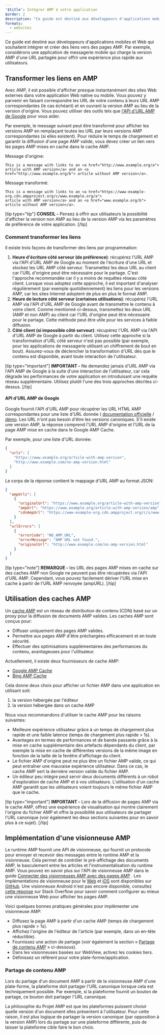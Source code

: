 ```yaml
---
'$title': Intégrer AMP à votre application
$order: 2
description: "Ce guide est destiné aux développeurs d'applications mobiles et Web qui souhaitent intégrer et créer des liens vers des pages AMP. Par exemple, considérons une application de messagerie mobile ..."
formats:
  - websites
---
```


Ce guide est destiné aux développeurs d'applications mobiles et Web qui souhaitent intégrer et créer des liens vers des pages AMP. Par exemple, considérons une application de messagerie mobile qui charge la version AMP d'une URL partagée pour offrir une expérience plus rapide aux utilisateurs.

## Transformer les liens en AMP

Avec AMP, il est possible d'afficher presque instantanément des sites Web externes dans votre application Web native ou mobile. Vous pouvez y parvenir en faisant correspondre les URL de votre contenu à leurs URL AMP correspondantes (le cas échéant) et en ouvrant la version AMP au lieu de la version d'origine. Vous pouvez utiliser des outils tels que [l'API d'URL AMP de Google](https://developers.google.com/amp/cache/use-amp-url) pour vous aider.

Par exemple, le message suivant peut être transformé pour afficher les versions AMP en remplaçant toutes les URL par leurs versions AMP correspondantes (si elles existent). Pour réduire le temps de chargement et garantir la diffusion d'une page AMP valide, vous devez créer un lien vers les pages AMP mises en cache dans le cache AMP.

Message d'origine:

```text
This is a message with links to an <a href="http://www.example.org/a">
article with AMP version</a> and an <a href="http://www.example.org/b"> article without AMP version</a>.
```

Message transformé:

```text
This is a message with links to an <a href="https://www-example-org.cdn.ampproject.org/c/www.example.org/a">
article with AMP version</a> and an <a href="www.example.org/b"> article without AMP version</a>.
```

[tip type="tip"] **CONSEIL -** Pensez à offrir aux utilisateurs la possibilité d'afficher la version non AMP au lieu de la version AMP via les paramètres de préférence de votre application. [/tip]

### Comment transformer les liens

Il existe trois façons de transformer des liens par programmation:

1. **Heure d'écriture côté serveur (de préférence)**: récupérez l'URL AMP via l'API d'URL AMP de Google au moment de l'écriture d'une URL et stockez les URL AMP côté serveur. Transmettez les deux URL au client car l'URL d'origine peut être nécessaire pour le partage. C'est l'approche recommandée car il y a moins de requêtes réseau côté client. Lorsque vous adoptez cette approche, il est important d'analyser régulièrement (par exemple quotidiennement) les liens pour les versions AMP, car les sites Internet adoptent de plus en plus le format AMP.
2. **Heure de lecture côté serveur (certaines utilisations)**: récupérez l'URL AMP via l'API d'URL AMP de Google avant de transmettre le contenu à votre client. Comme mentionné ci-dessus, transmettez les deux URL (AMP et non AMP) au client car l'URL d'origine peut être nécessaire pour le partage. Cette méthode peut être utile pour les services à faible diffusion.
3. **Côté client (si impossible côté serveur)**: récupérez l'URL AMP via l'API d'URL AMP de Google à partir du client. Utilisez cette approche si la transformation d'URL côté serveur n'est pas possible (par exemple, pour les applications de messagerie utilisant un chiffrement de bout en bout). Assurez-vous de déclencher la transformation d'URL dès que le contenu est disponible, avant toute interaction de l'utilisateur.

[tip type="important"] **IMPORTANT -** Ne demandez jamais d'URL AMP via l'API AMP de Google à la suite d'une interaction de l'utilisateur, car cela dégrade les performances de votre application en introduisant une requête réseau supplémentaire. Utilisez plutôt l'une des trois approches décrites ci-dessus. [/tip]

#### API d'URL AMP de Google

Google fournit l'API d'URL AMP pour récupérer les URL HTML AMP correspondantes pour une liste d'URL donnée ( [documentation officielle](https://developers.google.com/amp/cache/use-amp-url) / [démo](../../../documentation/examples/documentation/Using_the_AMP_URL_API.html). Les URL n'ont pas besoin d'être les versions canoniques. S'il existe une version AMP, la réponse comprend l'URL AMP d'origine et l'URL de la page AMP mise en cache dans le Google AMP Cache.

Par exemple, pour une liste d'URL donnée:

```json
{
  "urls": [
    "https://www.example.org/article-with-amp-version",
    "http://www.example.com/no-amp-version.html"
  ]
}
```

Le corps de la réponse contient le mappage d'URL AMP au format JSON:

```json
{
  "ampUrls": [
    {
      "originalUrl": "https://www.example.org/article-with-amp-version",
      "ampUrl": "https://www.example.org/article-with-amp-version/amp",
      "cdnAmpUrl": "https://www-example-org.cdn.ampproject.org/c/s/www.example.org/article-with-amp-version"
    }
  ],
  "urlErrors": [
    {
      "errorCode": "NO_AMP_URL",
      "errorMessage": "AMP URL not found.",
      "originalUrl": "http://www.example.com/no-amp-version.html"
    }
  ]
}
```

[tip type="note"] **REMARQUE -** les URL des pages AMP mises en cache sur des caches AMP non Google ne peuvent pas être récupérées via l'API d'URL AMP. Cependant, vous pouvez facilement dériver l'URL mise en cache à partir de l'URL AMP renvoyée (ampURL). [/tip]

## Utilisation des caches AMP

Un [cache AMP](../../../documentation/guides-and-tutorials/learn/amp-caches-and-cors/how_amp_pages_are_cached.md) est un réseau de distribution de contenu (CDN) basé sur un proxy pour la diffusion de documents AMP valides. Les caches AMP sont conçus pour:

- Diffuser uniquement des pages AMP valides.
- Permettre aux pages AMP d'être préchargées efficacement et en toute sécurité.
- Effectuer des optimisations supplémentaires des performances du contenu, avantageuses pour l'utilisateur.

Actuellement, il existe deux fournisseurs de cache AMP:

- [Google AMP Cache](https://developers.google.com/amp/cache/)
- [Bing AMP Cache](https://www.bing.com/webmaster/help/bing-amp-cache-bc1c884c)

Cela donne deux choix pour afficher un fichier AMP dans une application en utilisant soit:

1. la version hébergée par l'éditeur
2. la version hébergée dans un cache AMP

Nous vous recommandons d'utiliser le cache AMP pour les raisons suivantes:

- Meilleure expérience utilisateur grâce à un temps de chargement plus rapide et une faible latence (temps de chargement plus rapide > 1s).
- Avantages en termes de performances et de bande passante grâce à la mise en cache supplémentaire des artefacts dépendants du client, par exemple la mise en cache de différentes versions de la même image en fonction de la taille de la fenêtre d'affichage du client.
- Le fichier AMP d'origine peut ne plus être un fichier AMP valide, ce qui peut entraîner une mauvaise expérience utilisateur. Dans ce cas, le cache AMP sert la dernière version valide du fichier AMP.
- Un éditeur peu intègre peut servir deux documents différents à un robot d'exploration de cache AMP et à vos utilisateurs. L'utilisation d'un cache AMP garantit que les utilisateurs voient toujours le même fichier AMP que le cache.

[tip type="important"] **IMPORTANT -** Lors de la diffusion de pages AMP via le cache AMP, offrez une expérience de visualisation qui montre clairement l'origine du fichier AMP et offre la possibilité aux utilisateurs de partager l'URL canonique (voir également les deux sections suivantes pour en savoir plus à ce sujet). [/tip]

## Implémentation d'une visionneuse AMP

Le runtime AMP fournit une API de visionneuse, qui fournit un protocole pour envoyer et recevoir des messages entre le runtime AMP et la visionneuse. Cela permet de contrôler le pré-affichage des documents AMP, le basculement entre les articles et l'instrumentalisation du runtime AMP. Vous pouvez en savoir plus sur l'API de visionneuse AMP dans le guide [Connecter des visionneuses AMP avec des pages AMP](https://github.com/ampproject/amphtml/blob/main/extensions/amp-viewer-integration/integrating-viewer-with-amp-doc-guide.md) . Les implémentations de visionneuse pour le [Web](https://github.com/ampproject/amp-viewer/blob/master/mobile-web/README.md) et [iOS](https://github.com/ampproject/amp-viewer/tree/master/ios) sont disponibles sur [GitHub](https://github.com/ampproject/amp-viewer). Une visionneuse Android n'est pas encore disponible, consultez [cette réponse](https://stackoverflow.com/questions/44856759/does-we-need-to-change-anything-in-usual-webpage-loader-for-loading-an-amp-acce/44869038#44869038) sur Stack Overflow pour savoir comment configurer au mieux une visionneuse Web pour afficher les pages AMP.

Voici quelques bonnes pratiques générales pour implémenter une visionneuse AMP:

- Diffusez la page AMP à partir d'un cache AMP (temps de chargement plus rapide > 1s).
- Affichez l'origine de l'éditeur de l'article (par exemple, dans un en-tête réductible).
- Fournissez une action de partage (voir également la section « [Partage de contenu AMP](#sharing-amp-content) » ci-dessous).
- Dans les visionneuses basées sur WebView, activez les cookies tiers.
- Définissez un référent pour votre plate-forme/application.

### Partage de contenu AMP <a name="sharing-amp-content"></a>

Lors du partage d'un document AMP à partir de la visionneuse AMP d'une plate-forme, la plateforme doit partager l'URL canonique lorsque cela est techniquement possible. Par exemple, si la plateforme fournit un bouton de partage, ce bouton doit partager l'URL canonique.

La philosophie du Projet AMP est que les plateformes puissent choisir quelle version d'un document elles présentent à l'utilisateur. Pour cette raison, il est plus logique de partager la version canonique (par opposition à la version AMP) lors du partage sur une plateforme différente, puis de laisser la plateforme cible faire le bon choix.
